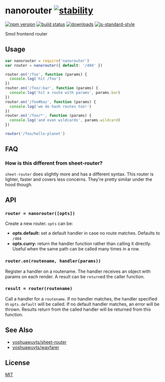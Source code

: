# nanorouter [![stability][0]][1]
[![npm version][2]][3] [![build status][4]][5]
[![downloads][8]][9] [![js-standard-style][10]][11]

Smol frontend router

## Usage
```js
var nanorouter = require('nanorouter')
var router = nanorouter({ default: '/404' })

router.on('/foo', function (params) {
  console.log('hit /foo')
})
router.on('/foo/:bar', function (params) {
  console.log('hit a route with params', params.bar)
})
router.on('/foo#baz', function (params) {
  console.log('we do hash routes too!')
})
router.on('/foo/*', function (params) {
  console.log('and even wildcards', params.wildcard)
})

router('/foo/hello-planet')
```

## FAQ
### How is this different from sheet-router?
`sheet-router` does slightly more and has a different syntax. This router is
lighter, faster and covers less concerns. They're pretty similar under the hood
though.

## API
### `router = nanorouter([opts])`
Create a new router. `opts` can be:
- __opts.default:__ set a default handler in case no route matches. Defaults to
  `/404`
- __opts.curry:__ return the handler function rather than calling it directly.
  Useful when the same path can be called many times in a row.

### `router.on(routename, handler(params))`
Register a handler on a routename. The handler receives an object with params
on each render. A result can be `return`ed the caller function.

### `result = router(routename)`
Call a handler for a `routename`. If no handler matches, the handler specified
in `opts.default` will be called. If no default handler matches, an error
will be thrown. Results return from the called handler will be returned from
this function.

## See Also
- [yoshuawuyts/sheet-router](https://github.com/yoshuawuyts/sheet-router)
- [yoshuawuyts/wayfarer](https://github.com/yoshuawuyts/wayfarer)

## License
[MIT](https://tldrlegal.com/license/mit-license)

[0]: https://img.shields.io/badge/stability-experimental-orange.svg?style=flat-square
[1]: https://nodejs.org/api/documentation.html#documentation_stability_index
[2]: https://img.shields.io/npm/v/nanorouter.svg?style=flat-square
[3]: https://npmjs.org/package/nanorouter
[4]: https://img.shields.io/travis/yoshuawuyts/nanorouter/master.svg?style=flat-square
[5]: https://travis-ci.org/yoshuawuyts/nanorouter
[6]: https://img.shields.io/codecov/c/github/yoshuawuyts/nanorouter/master.svg?style=flat-square
[7]: https://codecov.io/github/yoshuawuyts/nanorouter
[8]: http://img.shields.io/npm/dm/nanorouter.svg?style=flat-square
[9]: https://npmjs.org/package/nanorouter
[10]: https://img.shields.io/badge/code%20style-standard-brightgreen.svg?style=flat-square
[11]: https://github.com/feross/standard
